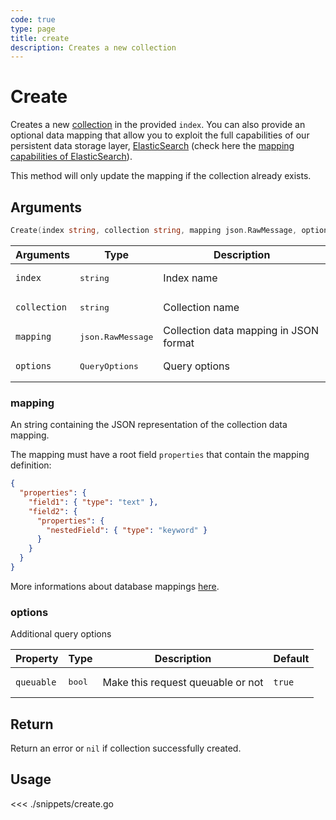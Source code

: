 ```yaml
---
code: true
type: page
title: create
description: Creates a new collection
---
```


# Create

Creates a new [collection](/core/1/guides/essentials/store-access-data) in the provided `index`.
You can also provide an optional data mapping that allow you to exploit the full capabilities of our
persistent data storage layer, [ElasticSearch](ttps://www.elastic.co/elastic-stack) (check here the [mapping capabilities of ElasticSearch](https://www.elastic.co/guide/en/elasticsearch/reference/5.4/mapping.html)).

This method will only update the mapping if the collection already exists.

## Arguments

```go
Create(index string, collection string, mapping json.RawMessage, options types.QueryOptions) error
```

| Arguments    | Type            | Description
| ------------ | --------------- | -------------------------------------- |
| `index`      | <pre>string</pre>          | Index name                             |
| `collection` | <pre>string</pre>          | Collection name                        |
| `mapping`    | <pre>json.RawMessage</pre> | Collection data mapping in JSON format |
| `options`    | <pre>QueryOptions</pre>    | Query options                          |

### **mapping**

An string containing the JSON representation of the collection data mapping.

The mapping must have a root field `properties` that contain the mapping definition:

```json
{
  "properties": {
    "field1": { "type": "text" },
    "field2": {
      "properties": {
        "nestedField": { "type": "keyword" }
      }
    }
  }
}
```

More informations about database mappings [here](/core/1/guides/essentials/database-mappings).

### **options**

Additional query options

| Property   | Type | Description                       | Default |
| ---------- | ---- | --------------------------------- | ------- |
| `queuable` | <pre>bool</pre> | Make this request queuable or not | `true`  |

## Return

Return an error or `nil` if collection successfully created.

## Usage

<<< ./snippets/create.go